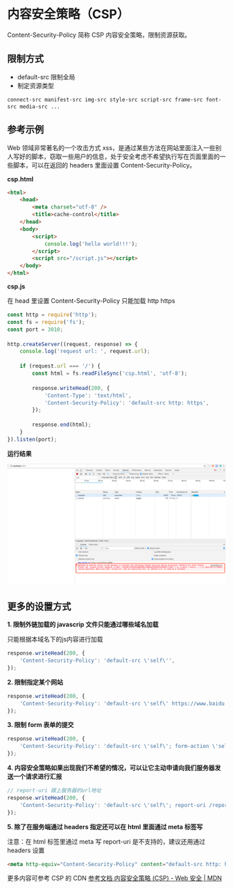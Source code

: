 # 内容安全策略（CSP） 

Content-Security-Policy 简称 CSP 内容安全策略，限制资源获取。

## 限制方式

* default-src 限制全局
* 制定资源类型

```
connect-src manifest-src img-src style-src script-src frame-src font-src media-src ...
```

## 参考示例

Web 领域非常著名的一个攻击方式 xss，是通过某些方法在网站里面注入一些别人写好的脚本，窃取一些用户的信息，处于安全考虑不希望执行写在页面里面的一些脚本，可以在返回的 headers 里面设置 Content-Security-Policy。

**csp.html**

```html
<html>
    <head>
        <meta charset="utf-8" />
        <title>cache-control</title>
    </head>
    <body>
        <script>
            console.log('hello world!!!');    
        </script>
        <script src="/script.js"></script>
    </body>
</html>
```

**csp.js**

在 head 里设置 Content-Security-Policy 只能加载 http https

```js
const http = require('http');
const fs = require('fs');
const port = 3010;

http.createServer((request, response) => {
    console.log('request url: ', request.url);

    if (request.url === '/') {
        const html = fs.readFileSync('csp.html', 'utf-8');
    
        response.writeHead(200, {
            'Content-Type': 'text/html',
            'Content-Security-Policy': 'default-src http: https',
        });

        response.end(html);
    }
}).listen(port);
```
**运行结果**

![](./img/csp2018081201.png)

## 更多的设置方式

**1. 限制外链加载的 javascrip 文件只能通过哪些域名加载**

只能根据本域名下的js内容进行加载

```js
response.writeHead(200, {
    'Content-Security-Policy': 'default-src \'self\'',
});
```

**2. 限制指定某个网站**

```js
response.writeHead(200, {
    'Content-Security-Policy': 'default-src \'self\' https://www.baidu.com/',
});
```

**3. 限制 form 表单的提交**

```js
response.writeHead(200, {
    'Content-Security-Policy': 'default-src \'self\'; form-action \'self\'',
});
```

**4. 内容安全策略如果出现我们不希望的情况，可以让它主动申请向我们服务器发送一个请求进行汇报**

```js
// report-uri 跟上服务器的url地址
response.writeHead(200, {
    'Content-Security-Policy': 'default-src \'self\'; report-uri /report',
});
```

**5. 除了在服务端通过 headers 指定还可以在 html 里面通过 meta 标签写**

注意：在 html 标签里通过 meta 写 report-uri 是不支持的，建议还用通过 headers 设置

```html
<meta http-equiv="Content-Security-Policy" content="default-src http: https">
```

更多内容可参考 CSP 的 CDN [参考文档 内容安全策略 (CSP) - Web 安全 | MDN](https://developer.mozilla.org/zh-CN/docs/Web/Security/CSP)